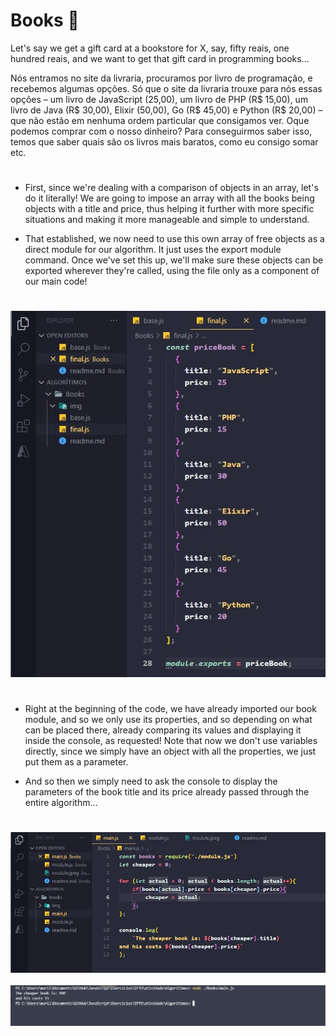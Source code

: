 # Books 📘

 Let's say we get a gift card at a bookstore for X, say, fifty reais, one hundred reais, and we want to get that gift card in programming books...

Nós entramos no site da livraria, procuramos por livro de programação, e recebemos algumas opções. Só que o site da livraria trouxe para nós essas opções – um livro de JavaScript (25,00), um livro de PHP (R$ 15,00), um livro de Java (R$ 30,00), Elixir (50,00), Go (R$ 45,00) e   Python (R$ 20,00) – que não estão em nenhuma ordem particular que consigamos ver.
Oque podemos comprar com o nosso dinheiro? Para conseguirmos saber isso, temos que saber quais são os livros mais baratos, como eu consigo somar etc.

# 

- First, since we're dealing with a comparison of objects in an array, let's do it literally! We are going to impose an array with all the books being objects with a title and price, thus helping it further with more specific situations and making it more manageable and simple to understand.

- That established, we now need to use this own array of free objects as a direct module for our algorithm. It just uses the export module command. Once we've set this up, we'll make sure these objects can be exported wherever they're called, using the file only as a component of our main code!

# 

<img src="./img/module.jpeg">

# 

- Right at the beginning of the code, we have already imported our book module, and so we only use its properties, and so depending on what can be placed there, already comparing its values and displaying it inside the console, as requested! Note that now we don't use variables directly, since we simply have an object with all the properties, we just put them as a parameter.

- And so then we simply need to ask the console to display the parameters of the book title and its price already passed through the entire algorithm...

# 

<img src="./img/main.jpeg">
<br>
<br>
<img src="./img/console.jpeg"> 

#
